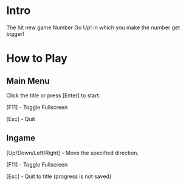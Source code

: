 # Intro

The hit new game Number Go Up! in which you make the number get bigger!

# How to Play

## Main Menu

Click the title or press [Enter] to start.

[F11] - Toggle Fullscreen

[Esc] - Quit

## Ingame

[Up/Down/Left/Right] - Move the specified direction.

[F11] - Toggle Fullscreen

[Esc] - Quit to title (progress is not saved)
